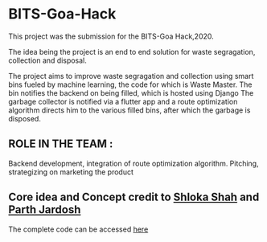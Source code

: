 # BITS-Goa-Hack

This project was the submission for the BITS-Goa Hack,2020. 

The idea being the project is an end to end solution for waste segragation, collection and disposal.

The project aims to improve waste segragation and collection using smart bins fueled by machine learning, the code for which is Waste Master.
The bin notifies the backend on being filled, which is hosted using Django
The garbage collector is notified via a flutter app and a route optimization algorithm directs him to the various filled bins, after which the garbage is disposed.


## ROLE IN THE TEAM :
Backend development, integration of route optimization algorithm.
Pitching, strategizing on marketing the product

## Core idea and Concept credit to [Shloka Shah](https://github.com/shlokashah) and [Parth Jardosh](https://github.com/pmj9911)

The complete code can be accessed [here](https://github.com/shlokashah/SEGRO)
